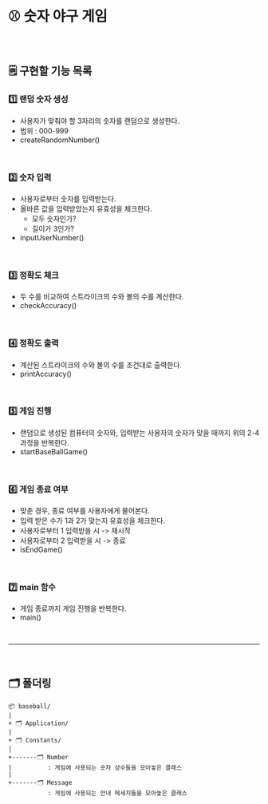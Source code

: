 # ⚾️ 숫자 야구 게임
<br>

## 🗒 구현할 기능 목록

### 1️⃣ 랜덤 숫자 생성
- 사용자가 맞춰야 할 3자리의 숫자를 랜덤으로 생성한다.
- 범위 : 000-999
- createRandomNumber()

<br>

### 2️⃣ 숫자 입력
- 사용자로부터 숫자를 입력받는다.
- 올바른 값을 입력받았는지 유효성을 체크한다.
  - 모두 숫자인가?
  - 길이가 3인가?
- inputUserNumber()

<br>

### 3️⃣ 정확도 체크
- 두 수를 비교하여 스트라이크의 수와 볼의 수를 계산한다.
- checkAccuracy()

<br>

### 4️⃣ 정확도 출력
- 계산된 스트라이크의 수와 볼의 수를 조건대로 출력한다.
- printAccuracy()

<br>

### 5️⃣ 게임 진행 

- 랜덤으로 생성된 컴퓨터의 숫자와, 입력받는 사용자의 숫자가 맞을 때까지 위의 2-4 과정을 반복한다.
- startBaseBallGame()

<br>

### 6️⃣ 게임 종료 여부
- 맞춘 경우, 종료 여부를 사용자에게 물어본다.
- 입력 받은 수가 1과 2가 맞는지 유효성을 체크한다.
- 사용자로부터 1 입력받을 시 -> 재시작
- 사용자로부터 2 입력받을 시 -> 종료
- isEndGame()

<br>

### 7️⃣ main 함수
- 게임 종료까지 게임 진행을 반복한다.
- main()

<br>

------

<br>

## 🗂 폴더링

```
📦 baseball/
|
+ 🗂 Application/
|
+ 🗂 Constants/
│        
+-------🗂 Number 
|          : 게임에 사용되는 숫자 상수들을 모아놓은 클래스
|
+-------🗂 Message 
           : 게임에 사용되는 안내 메세지들을 모아놓은 클래스

```

